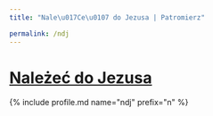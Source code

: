 ```yaml
---
title: "Nale\u017Ce\u0107 do Jezusa | Patromierz"

permalink: /ndj
---
```


# [Należeć do Jezusa](https://patronite.pl/ndj)

{% include profile.md name="ndj" prefix="n" %}
